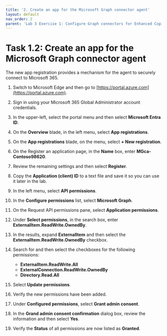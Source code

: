 ```yaml
---
title: '2. Create an app for the Microsoft Graph connector agent'
layout: default
nav_order: 2
parent: 'Lab 3 Exercise 1: Configure Graph connectors for Enhanced Copilot Experience'
---
```


# Task 1.2: Create an app for the Microsoft Graph connector agent

The new app registration provides a mechanism for the agent to securely connect to Microsoft 365.

1. Switch to Microsoft Edge and then go to [https://portal.azure.com](https://portal.azure.com).

1. Sign in using your Microsoft 365 Global Administrator account credentials.

1. In the upper-left, select the portal menu and then select **Microsoft Entra ID**.

1. On the **Overview** blade, in the left menu, select **App registrations**.

1. On the **App registrations** blade, on the menu, select **+ New registration**.

1. On the Register an application page, in the **Name** box, enter **MGca-Contoso98620**.

1. Review the remaining settings and then select **Register**.

1. Copy the **Application (client) ID** to a text file and save it so you can use it later in the lab.

1. In the left menu, select **API permissions**.

1. In the **Configure permissions** list, select **Microsoft Graph**.

1. On the Request API permissions pane, select **Application permissions**.

1. Under **Select permissions**, in the search box, enter **ExternalItem.ReadWrite.OwnedBy**.

1. In the results, expand **ExternalItem** and then select the **ExternalItem.ReadWrite.OwnedBy** checkbox.

1. Search for and then select the checkboxes for the following permissions:

    - **ExternalItem.ReadWrite.All**
    - **ExternalConnection.ReadWrite.OwnedBy**
    - **Directory.Read.All**

1. Select **Update permissions**.

1. Verify the new permissions have been added.

1. Under **Configured permissions**, select **Grant admin consent**.

1. In the **Grand admin consent confirmation** dialog box, review the information and then select **Yes**.

1. Verify the **Status** of all permissions are now listed as **Granted**.
